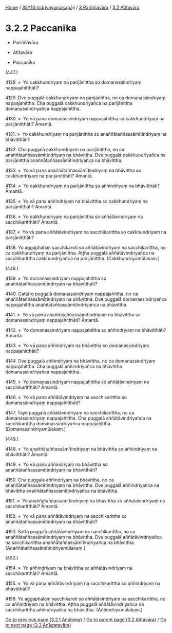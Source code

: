 
[Home](/) / [35Y10 Indriyayamakapāḷi](../...md) / [3 Pariññāvāra](...md) / [3.2 Atītavāra](../35Y10/3/3.2.md)

# 3.2.2 Paccanīka

* Pariññāvāra

* Atītavāra

* Paccanīka

(447.)

4128\. »  Yo cakkhundriyaṃ na parijānittha so domanassindriyaṃ nappajahitthāti?

4129\. Dve puggalā cakkhundriyaṃ na parijānittha, no ca domanassindriyaṃ nappajahittha. Cha puggalā cakkhundriyañca na parijānittha domanassindriyañca nappajahittha.

4130\. «  Yo vā pana domanassindriyaṃ nappajahittha so cakkhundriyaṃ na parijānitthāti? Āmantā.

4131\. »  Yo cakkhundriyaṃ na parijānittha so anaññātaññassāmītindriyaṃ na bhāvitthāti?

4132\. Cha puggalā cakkhundriyaṃ na parijānittha, no ca anaññātaññassāmītindriyaṃ na bhāvittha. Dve puggalā cakkhundriyañca na parijānittha anaññātaññassāmītindriyañca na bhāvittha.

4133\. «  Yo vā pana anaññātaññassāmītindriyaṃ na bhāvittha so cakkhundriyaṃ na parijānitthāti? Āmantā.

4134\. »  Yo cakkhundriyaṃ na parijānittha so aññindriyaṃ na bhāvitthāti? Āmantā.

4135\. «  Yo vā pana aññindriyaṃ na bhāvittha so cakkhundriyaṃ na parijānitthāti? Āmantā.

4136\. »  Yo cakkhundriyaṃ na parijānittha so aññātāvindriyaṃ na sacchikaritthāti? Āmantā.

4137\. «  Yo vā pana aññātāvindriyaṃ na sacchikarittha so cakkhundriyaṃ na parijānitthāti?

4138\. Yo aggaphalaṃ sacchikaroti so aññātāvindriyaṃ na sacchikarittha, no ca cakkhundriyaṃ na parijānittha. Aṭṭha puggalā aññātāvindriyañca na sacchikarittha cakkhundriyañca na parijānittha. (Cakkhundriyamūlakaṃ.)

(448.)

4139\. »  Yo domanassindriyaṃ nappajahittha so anaññātaññassāmītindriyaṃ na bhāvitthāti?

4140\. Cattāro puggalā domanassindriyaṃ nappajahittha, no ca anaññātaññassāmītindriyaṃ na bhāvittha. Dve puggalā domanassindriyañca nappajahittha anaññātaññassāmītindriyañca na bhāvittha.

4141\. «  Yo vā pana anaññātaññassāmītindriyaṃ na bhāvittha so domanassindriyaṃ nappajahitthāti? Āmantā.

4142\. »  Yo domanassindriyaṃ nappajahittha so aññindriyaṃ na bhāvitthāti? Āmantā.

4143\. «  Yo vā pana aññindriyaṃ na bhāvittha so domanassindriyaṃ nappajahitthāti?

4144\. Dve puggalā aññindriyaṃ na bhāvittha, no ca domanassindriyaṃ nappajahittha. Cha puggalā aññindriyañca na bhāvittha domanassindriyañca nappajahittha.

4145\. »  Yo domanassindriyaṃ nappajahittha so aññātāvindriyaṃ na sacchikaritthāti? Āmantā.

4146\. «  Yo vā pana aññātāvindriyaṃ na sacchikarittha so domanassindriyaṃ nappajahitthāti?

4147\. Tayo puggalā aññātāvindriyaṃ na sacchikarittha, no ca domanassindriyaṃ nappajahittha. Cha puggalā aññātāvindriyañca na sacchikarittha domanassindriyañca nappajahittha. (Domanassindriyamūlakaṃ.)

(449.)

4148\. »  Yo anaññātaññassāmītindriyaṃ na bhāvittha so aññindriyaṃ na bhāvitthāti? Āmantā.

4149\. «  Yo vā pana aññindriyaṃ na bhāvittha so anaññātaññassāmītindriyaṃ na bhāvitthāti?

4150\. Cha puggalā aññindriyaṃ na bhāvittha, no ca anaññātaññassāmītindriyaṃ na bhāvittha. Dve puggalā aññindriyañca na bhāvittha anaññātaññassāmītindriyañca na bhāvittha.

4151\. »  Yo anaññātaññassāmītindriyaṃ na bhāvittha so aññātāvindriyaṃ na sacchikaritthāti? Āmantā.

4152\. «  Yo vā pana aññātāvindriyaṃ na sacchikarittha so anaññātaññassāmītindriyaṃ na bhāvitthāti?

4153\. Satta puggalā aññātāvindriyaṃ na sacchikarittha, no ca anaññātaññassāmītindriyaṃ na bhāvittha. Dve puggalā aññātāvindriyañca na sacchikarittha anaññātaññassāmītindriyañca na bhāvittha. (Anaññātaññassāmītindriyamūlakaṃ.)

(450.)

4154\. »  Yo aññindriyaṃ na bhāvittha so aññātāvindriyaṃ na sacchikaritthāti? Āmantā.

4155\. «  Yo vā pana aññātāvindriyaṃ na sacchikarittha so aññindriyaṃ na bhāvitthāti?

4156\. Yo aggaphalaṃ sacchikaroti so aññātāvindriyaṃ na sacchikarittha, no ca aññindriyaṃ na bhāvittha. Aṭṭha puggalā aññātāvindriyañca na sacchikarittha aññindriyañca na bhāvittha. (Aññindriyamūlakaṃ.)

[Go to previous page (3.2.1 Anuloma)](3.2.1.md) / [Go to parent page (3.2 Atītavāra)](../35Y10/3/3.2.md) / [Go to next page (3.3 Anāgatavāra)](../3.3.md)


